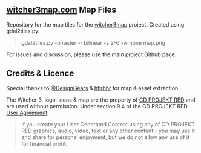 [witcher3map.com](http://witcher3map.com) Map Files
--------------------------------------
Repository for the map tiles for the [witcher3map](https://github.com/untamed0/witcher3map) project. Created using gdal2tiles.py:
> gdal2tiles.py -p raster -r bilinear -z 2-6 -w none map.png

For issues and discussion, please use the main project Github page.

Credits & Licence
--------------------------------------
Special thanks to [@DesignGears](https://twitter.com/DesignGears) & [hhrhhr](https://github.com/hhrhhr) for map & asset extraction.

The Witcher 3, logo, icons &amp; map are the property of [CD PROJEKT RED](http://en.cdprojektred.com/) and are used without permission. Under section 9.4 of the CD PROJEKT RED [User Agreement](http://bar.cdprojektred.com/regulations/):
> If you create your User Generated Content using any of CD PROJEKT RED graphics, audio, video, text or any other content - you may use it and share for personal enjoyment, but we do not allow any use of it for financial profit.